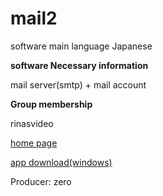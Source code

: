 # mail2

software main language Japanese 

**software Necessary information** 

mail server(smtp) + mail account

**Group membership** 

rinasvideo 

[home page](https://rinasvideo.web.fc2.com/)

[app download(windows)](mail2.exe)

Producer: zero
